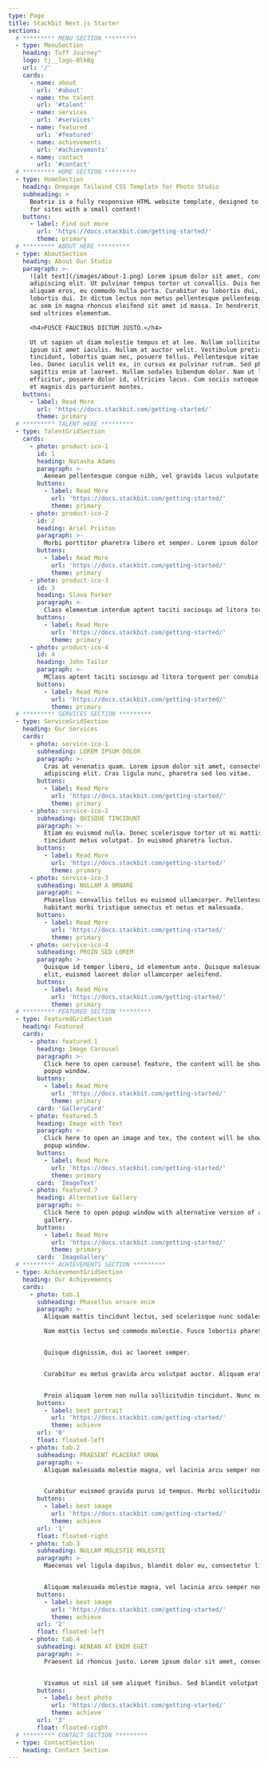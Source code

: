 ```yaml
---
type: Page
title: Stackbit Next.js Starter
sections:
  # ********* MENU SECTION *********
  - type: MenuSection
    heading: Tuff Journey™
    logo: tj__logo-BlkBg
    url: '/'
    cards:
      - name: about
        url: '#about'
      - name: the talent
        url: '#talent'
      - name: services
        url: '#services'
      - name: featured
        url: '#featured'
      - name: achievements
        url: '#achievements'
      - name: contact
        url: '#contact'
  # ********* HOME SECTION *********
  - type: HomeSection
    heading: Onepage Tailwind CSS Template for Photo Studio
    subheading: >
      Beatrix is a fully responsive HTML website template, designed to be ideal
      for sites with a small content!
    buttons:
      - label: Find out more
        url: 'https://docs.stackbit.com/getting-started/'
        theme: primary
  # ********* ABOUT HERE *********
  - type: AboutSection
    heading: About Our Studio
    paragraph: >-
      ![alt text](/images/about-1.png) Lorem ipsum dolor sit amet, consectetur
      adipiscing elit. Ut pulvinar tempus tortor ut convallis. Duis hendrerit
      aliquam eros, eu commodo nulla porta. Curabitur eu lobortis dui, eu
      lobortis dui. In dictum lectus non metus pellentesque pellentesque. Donec
      ac sem in magna rhoncus eleifend sit amet id massa. In hendrerit, purus
      sed ultrices elementum. 

      <h4>FUSCE FAUCIBUS DICTUM JUSTO.</h4>

      Ut ut sapien ut diam molestie tempus et at leo. Nullam sollicitudin non
      ipsum sit amet iaculis. Nullam at auctor velit. Vestibulum pretium diam
      tincidunt, lobortis quam nec, posuere tellus. Pellentesque vitae sapien
      leo. Donec iaculis velit ex, in cursus ex pulvinar rutrum. Sed pharetra
      sagittis enim at laoreet. Nullam sodales bibendum dolor. Nam ut leo
      efficitur, posuere dolor id, ultricies lacus. Cum sociis natoque penatibus
      et magnis dis parturient montes.
    buttons:
      - label: Read More
        url: 'https://docs.stackbit.com/getting-started/'
        theme: primary
  # ********* TALENT HERE *********
  - type: TalentGridSection
    cards:
      - photo: product-ico-1
        id: 1
        heading: Natasha Adams
        paragraph: >-
          Aenean pellentesque congue nibh, vel gravida lacus vulputate ut. Praesent sit amet urna porta ipsum volutpat condimentum vitae adipiscing est. Praesent vestibulum nec sapien ac elementum. Etiam scelerisque elementum fringilla.
        buttons:
          - label: Read More
            url: 'https://docs.stackbit.com/getting-started/'
            theme: primary
      - photo: product-ico-2
        id: 2
        heading: Ariel Priston
        paragraph: >-
          Morbi porttitor pharetra libero et semper. Lorem ipsum dolor sit amet, consectetur adipiscing elit. Class aptent taciti sociosqu ad litora torquent per conubia nostra, per inceptos himenaeos. Proin sodales auctor ligula eget hendrerit fermentum.
        buttons:
          - label: Read More
            url: 'https://docs.stackbit.com/getting-started/'
            theme: primary
      - photo: product-ico-3
        id: 3
        heading: Slava Parker
        paragraph: >-
          Class elementum interdum aptent taciti sociosqu ad litora torquent per conubia nostra, per inceptos himenaeos. Class aptent taciti sociosqu. Proin sodales auctor ligula eget hendrerit fermentum fermentum. Morbi porttitor pharetra libero et semper.
        buttons:
          - label: Read More
            url: 'https://docs.stackbit.com/getting-started/'
            theme: primary
      - photo: product-ico-4
        id: 4
        heading: John Tailor
        paragraph: >-
          MClass aptent taciti sociosqu ad litora torquent per conubia nostra, per inceptos himenaeos. Class aptent taciti sociosqu. Proin sodales auctor ligula eget hendrerit fermentum fermentum. Morbi porttitor pharetra libero et semper elementum interdum.
        buttons:
          - label: Read More
            url: 'https://docs.stackbit.com/getting-started/'
            theme: primary
  # ********* SERVICES SECTION *********
  - type: ServiceGridSection
    heading: Our Services
    cards:
      - photo: service-ico-1
        subheading: LOREM IPSUM DOLOR
        paragraph: >-
          Cras at venenatis quam. Lorem ipsum dolor sit amet, consectetur
          adipiscing elit. Cras ligula nunc, pharetra sed leo vitae.
        buttons:
          - label: Read More
            url: 'https://docs.stackbit.com/getting-started/'
            theme: primary
      - photo: service-ico-2
        subheading: QUISQUE TINCIDUNT
        paragraph: >-
          Etiam eu euismod nulla. Donec scelerisque tortor ut mi mattis, vel
          tincidunt metus volutpat. In euismod pharetra luctus.
        buttons:
          - label: Read More
            url: 'https://docs.stackbit.com/getting-started/'
            theme: primary
      - photo: service-ico-3
        subheading: NULLAM A ORNARE
        paragraph: >-
          Phasellus convallis tellus eu euismod ullamcorper. Pellentesque
          habitant morbi tristique senectus et netus et malesuada.
        buttons:
          - label: Read More
            url: 'https://docs.stackbit.com/getting-started/'
            theme: primary
      - photo: service-ico-4
        subheading: PROIN SED LOREM
        paragraph: >-
          Quisque id tempor libero, id elementum ante. Quisque malesuada ante
          elit, euismod laoreet dolor ullamcorper aeleifend.
        buttons:
          - label: Read More
            url: 'https://docs.stackbit.com/getting-started/'
            theme: primary
  # ********* FEATURED SECTION *********
  - type: FeaturedGridSection
    heading: Featured
    cards:
      - photo: featured.1
        heading: Image Carousel
        paragraph: >-
          Click here to open carousel feature, the content will be showwn in
          popup window.
        buttons:
          - label: Read More
            url: 'https://docs.stackbit.com/getting-started/'
            theme: primary
        card: 'GalleryCard'
      - photo: featured.5
        heading: Image with Text
        paragraph: >-
          Click here to open an image and tex, the content will be showwn in
          popup window.
        buttons:
          - label: Read More
            url: 'https://docs.stackbit.com/getting-started/'
            theme: primary
        card: 'ImageText'
      - photo: featured.7
        heading: Alternative Gallery
        paragraph: >-
          Click here to open popup window with alternative version of an image
          gallery.
        buttons:
          - label: Read More
            url: 'https://docs.stackbit.com/getting-started/'
            theme: primary
        card: 'ImageGallery'
  # ********* ACHIEVEMENTS SECTION *********
  - type: AchievementGridSection
    heading: Our Achievements
    cards:
      - photo: tab.1
        subheading: Phasellus ornare enim
        paragraph: >-
          Aliquam mattis tincidunt lectus, sed scelerisque nunc sodales.

          Nam mattis lectus sed commodo molestie. Fusce lobortis pharetra egestas. Nunc non ligula commodo, lobortis orci sit amet, molestie eros.


          Quisque dignissim, dui ac laoreet semper.


          Curabitur eu metus gravida arcu volutpat auctor. Aliquam erat volutpat. Duis a faucibus nibh, vitae viverra dolor. Duis scelerisque accumsan condimentum.


          Proin aliquam lorem non nulla sollicitudin tincidunt. Nunc non ligula commodo, lobortis orci sit amet, molestie eros.
        buttons:
          - label: best portrait
            url: 'https://docs.stackbit.com/getting-started/'
            theme: achieve
        url: '0'
        float: floated-left
      - photo: tab.2
        subheading: PRAESENT PLACERAT URNA
        paragraph: >-
          Aliquam malesuada molestie magna, vel lacinia arcu semper non. Morbi in dictum ante, quis euismod odio. Maecenas vel ligula dapibus, blandit dolor eu, consectetur ligula. Quisque dignissim, dui ac laoreet semper, sapien massa posuere risus, sed blandit eros nunc sit amet orci. Proin aliquam lorem non nulla sollicitudin tincidunt. Aenean ultrices vehicula elit, at venenatis orci facilisis sed.


          Curabitur euismod gravida purus id tempus. Morbi sollicitudin ex in felis volutpat, a molestie arcu mollis. Vivamus ut nisl id sem aliquet finibus. Sed blandit volutpat velit pretium auctor. Quisque in purus quam. Ut at dictum libero, tristique egestas libero. Nulla egestas cursus finibus. Cras sit amet dolor massa. Praesent eget metus sit amet tellus sagittis sollicitudin. Maecenas vel ligula dapibus, blandit dolor eu, consectetur ligula.
        buttons:
          - label: best image
            url: 'https://docs.stackbit.com/getting-started/'
            theme: achieve
        url: '1'
        float: floated-right
      - photo: tab.3
        subheading: NULLAM MOLESTIE MOLESTIE
        paragraph: >-
          Maecenas vel ligula dapibus, blandit dolor eu, consectetur ligula. Curabitur euismod gravida purus id tempus. Morbi sollicitudin ex in felis volutpat, a molestie arcu mollis. Vivamus ut nisl id sem aliquet finibus. Sed blandit volutpat velit pretium auctor. Quisque in purus quam. Ut at dictum libero, tristique egestas libero. Nulla egestas cursus finibus. Cras sit amet dolor massa. Praesent eget metus sit amet tellus sagittis sollicitudin.


          Aliquam malesuada molestie magna, vel lacinia arcu semper non. Morbi in dictum ante, quis euismod odio. Maecenas vel ligula dapibus, blandit dolor eu, consectetur ligula. Quisque dignissim, dui ac laoreet semper, sapien massa posuere risus, sed blandit eros nunc sit amet orci. Proin aliquam lorem non nulla sollicitudin tincidunt. Aenean ultrices vehicula elit, blandit volutpat velit at venenatis orci facilisis sed.
        buttons:
          - label: best image
            url: 'https://docs.stackbit.com/getting-started/'
            theme: achieve
        url: '2'
        float: floated-left
      - photo: tab.4
        subheading: AENEAN AT ENIM EGET
        paragraph: >-
          Praesent id rhoncus justo. Lorem ipsum dolor sit amet, consectetur adipiscing elit. Aliquam ante arcu, rhoncus tempor vestibulum vel, imperdiet a enim. Duis dignissim lacus a ante dignissim rhoncus. Integer luctus felis sed augue sagittis maximus. Vestibulum posuere ac dolor id tristique. Phasellus imperdiet erat lacinia velit rutrum vestibulum. Quisque dignissim, dui ac laoreet semper, tristique egestas libero sapien massa posuere risus, sed blandit eros nunc sit amet orci.


          Vivamus ut nisl id sem aliquet finibus. Sed blandit volutpat velit pretium auctor. Quisque in purus quam. Ut at dictum libero, tristique egestas libero. Mauris commodo ante magna, sed sollicitudin nunc ornare ac. Nunc id elit vel orci aliquet euismod tristique vitae orci. Pellentesque quam arcu, tristique egestas libero rutrum blandit orci non, accumsan cursus lectus. Phasellus eros leo, luctus eget lacus a, ullamcorper luctus ante.
        buttons:
          - label: best photo
            url: 'https://docs.stackbit.com/getting-started/'
            theme: achieve
        url: '3'
        float: floated-right
  # ********* CONTACT SECTION *********
  - type: ContactSection
    heading: Contact Section
---
```

